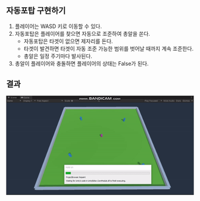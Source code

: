 ## 자동포탑 구현하기
1. 플레이어는 WASD 키로 이동할 수 있다.
2. 자동포탑은 플레이어를 찾으면 자동으로 조준하여 총알을 쏜다.
    - 자동포탑은 타겟이 없으면 제자리를 돈다.
    - 타겟이 발견하면 타겟이 자동 조준 가능한 범위를 벗어날 때까지 계속 조준한다.
    - 총알은 일정 주기마다 발사된다.
3. 총알이 플레이어와 충돌하면 플레이어의 상태는 False가 된다.

## 결과
![](AutoTurret.gif)